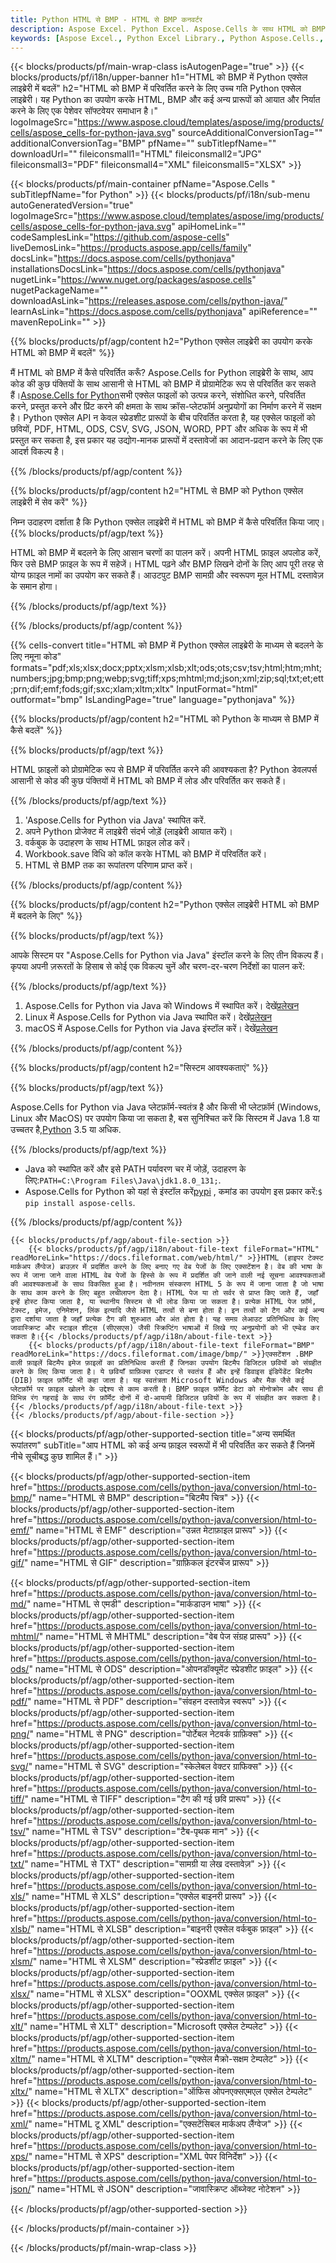 ```yaml
---
title: Python HTML से BMP - HTML से BMP कनवर्टर
description: Aspose Excel. Python Excel. Aspose.Cells के साथ HTML को BMP में तेजी से और आसानी से बदलें. Python HTML से BMP. Python HTML को BMP में सहेजें. HTML को BMP के रूप में Python Excel लाइब्रेरी का उपयोग करके सहेजें.
keywords: [Aspose Excel., Python Excel Library., Python Aspose.Cells., Convert HTML to BMP in Python Excel Library., Save HTML to BMP using Python Excel Library., Python HTML to BMP saveformat., HTML to BMP Converter., Python Save HTML as BMP]
---
```

{{< blocks/products/pf/main-wrap-class isAutogenPage="true" >}}
{{< blocks/products/pf/i18n/upper-banner h1="HTML को BMP में Python एक्सेल लाइब्रेरी में बदलें" h2="HTML को BMP में परिवर्तित करने के लिए उच्च गति Python एक्सेल लाइब्रेरी। यह Python का उपयोग करके HTML, BMP और कई अन्य प्रारूपों को आयात और निर्यात करने के लिए एक पेशेवर सॉफ्टवेयर समाधान है।" logoImageSrc="https://www.aspose.cloud/templates/aspose/img/products/cells/aspose_cells-for-python-java.svg" sourceAdditionalConversionTag="" additionalConversionTag="BMP" pfName="" subTitlepfName="" downloadUrl="" fileiconsmall1="HTML" fileiconsmall2="JPG" fileiconsmall3="PDF" fileiconsmall4="XML" fileiconsmall5="XLSX" >}}

{{< blocks/products/pf/main-container pfName="Aspose.Cells " subTitlepfName="for Python" >}}
{{< blocks/products/pf/i18n/sub-menu autoGeneratedVersion="true" logoImageSrc="https://www.aspose.cloud/templates/aspose/img/products/cells/aspose_cells-for-python-java.svg" apiHomeLink="" codeSamplesLink="https://github.com/aspose-cells" liveDemosLink="https://products.aspose.app/cells/family" docsLink="https://docs.aspose.com/cells/pythonjava" installationsDocsLink="https://docs.aspose.com/cells/pythonjava" nugetLink="https://www.nuget.org/packages/aspose.cells" nugetPackageName="" downloadAsLink="https://releases.aspose.com/cells/python-java/" learnAsLink="https://docs.aspose.com/cells/pythonjava" apiReference="" mavenRepoLink="" >}}


{{% blocks/products/pf/agp/content h2="Python एक्सेल लाइब्रेरी का उपयोग करके HTML को BMP में बदलें" %}}

 मैं HTML को BMP में कैसे परिवर्तित करूँ? Aspose.Cells for Python लाइब्रेरी के साथ, आप कोड की कुछ पंक्तियों के साथ आसानी से HTML को BMP में प्रोग्रामेटिक रूप से परिवर्तित कर सकते हैं।[Aspose.Cells for Python](https://pypi.org/project/aspose-cells)सभी एक्सेल फाइलों को उत्पन्न करने, संशोधित करने, परिवर्तित करने, प्रस्तुत करने और प्रिंट करने की क्षमता के साथ क्रॉस-प्लेटफॉर्म अनुप्रयोगों का निर्माण करने में सक्षम है। Python एक्सेल API न केवल स्प्रेडशीट प्रारूपों के बीच परिवर्तित करता है, यह एक्सेल फाइलों को छवियों, PDF, HTML, ODS, CSV, SVG, JSON, WORD, PPT और अधिक के रूप में भी प्रस्तुत कर सकता है, इस प्रकार यह उद्योग-मानक प्रारूपों में दस्तावेजों का आदान-प्रदान करने के लिए एक आदर्श विकल्प है।
 
{{% /blocks/products/pf/agp/content %}}

{{% blocks/products/pf/agp/content h2="HTML से BMP को Python एक्सेल लाइब्रेरी में सेव करें" %}}

निम्न उदाहरण दर्शाता है कि Python एक्सेल लाइब्रेरी में HTML को BMP में कैसे परिवर्तित किया जाए।
{{% blocks/products/pf/agp/text %}}

HTML को BMP में बदलने के लिए आसान चरणों का पालन करें। अपनी HTML फ़ाइल अपलोड करें, फिर उसे BMP फ़ाइल के रूप में सहेजें। HTML पढ़ने और BMP लिखने दोनों के लिए आप पूरी तरह से योग्य फ़ाइल नामों का उपयोग कर सकते हैं। आउटपुट BMP सामग्री और स्वरूपण मूल HTML दस्तावेज़ के समान होगा।

{{% /blocks/products/pf/agp/text %}}

{{% /blocks/products/pf/agp/content %}}

{{% cells-convert title="HTML को BMP में Python एक्सेल लाइब्रेरी के माध्यम से बदलने के लिए नमूना कोड" formats="pdf;xls;xlsx;docx;pptx;xlsm;xlsb;xlt;ods;ots;csv;tsv;html;htm;mht;numbers;jpg;bmp;png;webp;svg;tiff;xps;mhtml;md;json;xml;zip;sql;txt;et;ett;prn;dif;emf;fods;gif;sxc;xlam;xltm;xltx" InputFormat="html" outformat="bmp" IsLandingPage="true" language="pythonjava" %}}

{{% blocks/products/pf/agp/content h2="HTML को Python के माध्यम से BMP में कैसे बदलें" %}}

{{% blocks/products/pf/agp/text %}}

HTML फ़ाइलों को प्रोग्रामेटिक रूप से BMP में परिवर्तित करने की आवश्यकता है? Python डेवलपर्स आसानी से कोड की कुछ पंक्तियों में HTML को BMP में लोड और परिवर्तित कर सकते हैं।

{{% /blocks/products/pf/agp/text %}}

1.  'Aspose.Cells for Python via Java' स्थापित करें.
1.  अपने Python प्रोजेक्ट में लाइब्रेरी संदर्भ जोड़ें (लाइब्रेरी आयात करें)।
1.  वर्कबुक के उदाहरण के साथ HTML फ़ाइल लोड करें।
1.  Workbook.save विधि को कॉल करके HTML को BMP में परिवर्तित करें।
1.  HTML से BMP तक का रूपांतरण परिणाम प्राप्त करें।

{{% /blocks/products/pf/agp/content %}}

{{% blocks/products/pf/agp/content h2="Python एक्सेल लाइब्रेरी HTML को BMP में बदलने के लिए" %}}

{{% blocks/products/pf/agp/text %}}

आपके सिस्टम पर "Aspose.Cells for Python via Java" इंस्टॉल करने के लिए तीन विकल्प हैं। कृपया अपनी ज़रूरतों के हिसाब से कोई एक विकल्प चुनें और चरण-दर-चरण निर्देशों का पालन करें:

{{% /blocks/products/pf/agp/text %}}

1.  Aspose.Cells for Python via Java को Windows में स्थापित करें। देखें[प्रलेखन](https://docs.aspose.com/cells/python-java/getting-started/#windows)
1.  Linux में Aspose.Cells for Python via Java स्थापित करें। देखें[प्रलेखन](https://docs.aspose.com/cells/python-java/getting-started/#linux)
1.  macOS में Aspose.Cells for Python via Java इंस्टॉल करें। देखें[प्रलेखन](https://docs.aspose.com/cells/python-java/getting-started/#macos)

{{% /blocks/products/pf/agp/content %}}

{{% blocks/products/pf/agp/content h2="सिस्टम आवश्यकताएं" %}}

{{% blocks/products/pf/agp/text %}}

Aspose.Cells for Python via Java प्लेटफ़ॉर्म-स्वतंत्र है और किसी भी प्लेटफ़ॉर्म (Windows, Linux और MacOS) पर उपयोग किया जा सकता है, बस सुनिश्चित करें कि सिस्टम में Java 1.8 या उच्चतर है,[Python](https://www.python.org/downloads/) 3.5 या अधिक.
 
{{% /blocks/products/pf/agp/text %}}

-  Java को स्थापित करें और इसे PATH पर्यावरण चर में जोड़ें, उदाहरण के लिए:<code>PATH=C:\Program Files\Java\jdk1.8.0_131;</code>.
-  Aspose.Cells for Python को यहां से इंस्टॉल करें<a href="https://pypi.org/project/aspose-cells/">pypi</a> , कमांड का उपयोग इस प्रकार करें:<code>$ pip install aspose-cells</code>.

{{% /blocks/products/pf/agp/content %}}

<!-- aboutfile Starts -->
    {{< blocks/products/pf/agp/about-file-section >}}
        {{< blocks/products/pf/agp/i18n/about-file-text fileFormat="HTML" readMoreLink="https://docs.fileformat.com/web/html/" >}}HTML (हाइपर टेक्स्ट मार्कअप लैंग्वेज) ब्राउज़र में प्रदर्शित करने के लिए बनाए गए वेब पेजों के लिए एक्सटेंशन है। वेब की भाषा के रूप में जाना जाने वाला HTML वेब पेजों के हिस्से के रूप में प्रदर्शित की जाने वाली नई सूचना आवश्यकताओं की आवश्यकताओं के साथ विकसित हुआ है। नवीनतम संस्करण HTML 5 के रूप में जाना जाता है जो भाषा के साथ काम करने के लिए बहुत लचीलापन देता है। HTML पेज या तो सर्वर से प्राप्त किए जाते हैं, जहाँ इन्हें होस्ट किया जाता है, या स्थानीय सिस्टम से भी लोड किया जा सकता है। प्रत्येक HTML पेज फ़ॉर्म, टेक्स्ट, इमेज, एनिमेशन, लिंक इत्यादि जैसे HTML तत्वों से बना होता है। इन तत्वों को टैग और कई अन्य द्वारा दर्शाया जाता है जहाँ प्रत्येक टैग की शुरुआत और अंत होता है। यह समग्र लेआउट प्रतिनिधित्व के लिए जावास्क्रिप्ट और स्टाइल शीट्स (सीएसएस) जैसी स्क्रिप्टिंग भाषाओं में लिखे गए अनुप्रयोगों को भी एम्बेड कर सकता है।{{< /blocks/products/pf/agp/i18n/about-file-text >}}
        {{< blocks/products/pf/agp/i18n/about-file-text fileFormat="BMP" readMoreLink="https://docs.fileformat.com/image/bmp/" >}}एक्सटेंशन .BMP वाली फ़ाइलें बिटमैप इमेज फ़ाइलों का प्रतिनिधित्व करती हैं जिनका उपयोग बिटमैप डिजिटल छवियों को संग्रहीत करने के लिए किया जाता है। ये छवियाँ ग्राफ़िक्स एडाप्टर से स्वतंत्र हैं और इन्हें डिवाइस इंडिपेंडेंट बिटमैप (DIB) फ़ाइल फ़ॉर्मेट भी कहा जाता है। यह स्वतंत्रता Microsoft Windows और मैक जैसे कई प्लेटफ़ॉर्म पर फ़ाइल खोलने के उद्देश्य से काम करती है। BMP फ़ाइल फ़ॉर्मेट डेटा को मोनोक्रोम और साथ ही विभिन्न रंग गहराई के साथ रंग फ़ॉर्मेट दोनों में दो-आयामी डिजिटल छवियों के रूप में संग्रहीत कर सकता है।{{< /blocks/products/pf/agp/i18n/about-file-text >}}
    {{< /blocks/products/pf/agp/about-file-section >}}
<!-- aboutfile Ends -->

{{< blocks/products/pf/agp/other-supported-section title="अन्य समर्थित रूपांतरण" subTitle="आप HTML को कई अन्य फ़ाइल स्वरूपों में भी परिवर्तित कर सकते हैं जिनमें नीचे सूचीबद्ध कुछ शामिल हैं।" >}}

{{< blocks/products/pf/agp/other-supported-section-item href="https://products.aspose.com/cells/python-java/conversion/html-to-bmp/" name="HTML से BMP" description="बिटमैप चित्र" >}}
{{< blocks/products/pf/agp/other-supported-section-item href="https://products.aspose.com/cells/python-java/conversion/html-to-emf/" name="HTML से EMF" description="उन्नत मेटाफ़ाइल प्रारूप" >}}
{{< blocks/products/pf/agp/other-supported-section-item href="https://products.aspose.com/cells/python-java/conversion/html-to-gif/" name="HTML से GIF" description="ग्राफ़िकल इंटरचेंज प्रारूप" >}}

{{< blocks/products/pf/agp/other-supported-section-item href="https://products.aspose.com/cells/python-java/conversion/html-to-md/" name="HTML से एमडी" description="मार्कडाउन भाषा" >}}
{{< blocks/products/pf/agp/other-supported-section-item href="https://products.aspose.com/cells/python-java/conversion/html-to-mhtml/" name="HTML से MHTML" description="वेब पेज संग्रह प्रारूप" >}}
{{< blocks/products/pf/agp/other-supported-section-item href="https://products.aspose.com/cells/python-java/conversion/html-to-ods/" name="HTML से ODS" description="ओपनडॉक्यूमेंट स्प्रेडशीट फ़ाइल" >}}
{{< blocks/products/pf/agp/other-supported-section-item href="https://products.aspose.com/cells/python-java/conversion/html-to-pdf/" name="HTML से PDF" description="संवहन दस्तावेज़ स्वरूप" >}}
{{< blocks/products/pf/agp/other-supported-section-item href="https://products.aspose.com/cells/python-java/conversion/html-to-png/" name="HTML से PNG" description="पोर्टेबल नेटवर्क ग्राफ़िक्स" >}}
{{< blocks/products/pf/agp/other-supported-section-item href="https://products.aspose.com/cells/python-java/conversion/html-to-svg/" name="HTML से SVG" description="स्केलेबल वेक्टर ग्राफिक्स" >}}
{{< blocks/products/pf/agp/other-supported-section-item href="https://products.aspose.com/cells/python-java/conversion/html-to-tiff/" name="HTML से TIFF" description="टैग की गई छवि प्रारूप" >}}
{{< blocks/products/pf/agp/other-supported-section-item href="https://products.aspose.com/cells/python-java/conversion/html-to-tsv/" name="HTML से TSV" description="टैब-पृथक मान" >}}
{{< blocks/products/pf/agp/other-supported-section-item href="https://products.aspose.com/cells/python-java/conversion/html-to-txt/" name="HTML से TXT" description="सामग्री या लेख दस्तावेज़" >}}
{{< blocks/products/pf/agp/other-supported-section-item href="https://products.aspose.com/cells/python-java/conversion/html-to-xls/" name="HTML से XLS" description="एक्सेल बाइनरी प्रारूप" >}}
{{< blocks/products/pf/agp/other-supported-section-item href="https://products.aspose.com/cells/python-java/conversion/html-to-xlsb/" name="HTML से XLSB" description="बाइनरी एक्सेल वर्कबुक फ़ाइल" >}}
{{< blocks/products/pf/agp/other-supported-section-item href="https://products.aspose.com/cells/python-java/conversion/html-to-xlsm/" name="HTML से XLSM" description="स्प्रेडशीट फ़ाइल" >}}
{{< blocks/products/pf/agp/other-supported-section-item href="https://products.aspose.com/cells/python-java/conversion/html-to-xlsx/" name="HTML से XLSX" description="OOXML एक्सेल फ़ाइल" >}}
{{< blocks/products/pf/agp/other-supported-section-item href="https://products.aspose.com/cells/python-java/conversion/html-to-xlt/" name="HTML से XLT" description="Microsoft एक्सेल टेम्पलेट" >}}
{{< blocks/products/pf/agp/other-supported-section-item href="https://products.aspose.com/cells/python-java/conversion/html-to-xltm/" name="HTML से XLTM" description="एक्सेल मैक्रो-सक्षम टेम्पलेट" >}}
{{< blocks/products/pf/agp/other-supported-section-item href="https://products.aspose.com/cells/python-java/conversion/html-to-xltx/" name="HTML से XLTX" description="ऑफिस ओपनएक्सएमएल एक्सेल टेम्पलेट" >}}
{{< blocks/products/pf/agp/other-supported-section-item href="https://products.aspose.com/cells/python-java/conversion/html-to-xml/" name="HTML टू XML" description="एक्सटेंसिबल मार्कअप लैंग्वेज" >}}
{{< blocks/products/pf/agp/other-supported-section-item href="https://products.aspose.com/cells/python-java/conversion/html-to-xps/" name="HTML से XPS" description="XML पेपर विनिर्देश" >}}
{{< blocks/products/pf/agp/other-supported-section-item href="https://products.aspose.com/cells/python-java/conversion/html-to-json/" name="HTML से JSON" description="जावास्क्रिप्ट ऑब्जेक्ट नोटेशन" >}}

{{< /blocks/products/pf/agp/other-supported-section >}}

{{< /blocks/products/pf/main-container >}}
    
{{< /blocks/products/pf/main-wrap-class >}}
